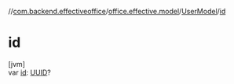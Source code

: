 //[com.backend.effectiveoffice](../../../index.md)/[office.effective.model](../index.md)/[UserModel](index.md)/[id](id.md)

# id

[jvm]\
var [id](id.md): [UUID](https://docs.oracle.com/javase/8/docs/api/java/util/UUID.html)?
